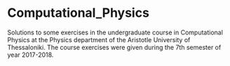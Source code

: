 # Computational_Physics
Solutions to some exercises in the undergraduate course in Computational Physics at the Physics department of the Aristotle University of Thessaloniki. The course exercises were given during the 7th semester of year 2017-2018.
